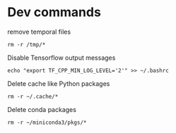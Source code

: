 # Dev commands

remove temporal files
```
rm -r /tmp/*
```

Disable Tensorflow output messages
```
echo "export TF_CPP_MIN_LOG_LEVEL='2'" >> ~/.bashrc 
```

Delete cache like Python packages
```
rm -r ~/.cache/*
```

Delete conda packages
```
rm -r ~/miniconda3/pkgs/*
```
